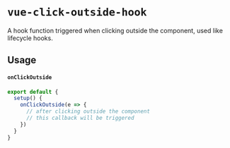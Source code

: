 # `vue-click-outside-hook`

A hook function triggered when clicking outside the component, used like lifecycle hooks.

## Usage 

#### `onClickOutside`

```js
export default {
  setup() {
    onClickOutside(e => {
      // after clicking outside the component
      // this callback will be triggered
    })
  }
}
```


